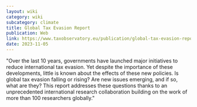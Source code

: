 ```yaml
---
layout: wiki
category: wiki
subcategory: climate
title: Global Tax Evasion Report
publication: Web
link: https://www.taxobservatory.eu/publication/global-tax-evasion-report-2024/
date: 2023-11-05
---
```


"Over the last 10 years, governments have launched major initiatives to reduce international tax evasion. Yet despite the importance of these developments, little is known about the effects of these new policies. Is global tax evasion falling or rising? Are new issues emerging, and if so, what are they? This report addresses these questions thanks to an unprecedented international research collaboration building on the work of more than 100 researchers globally."
